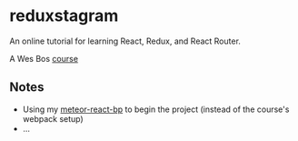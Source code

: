 # reduxstagram
An online tutorial for learning React, Redux, and React Router.

A Wes Bos [course](https://learnredux.com/account/access/58c06f62a811657a91a60dde)

## Notes
* Using my [meteor-react-bp](https://github.com/stevenjmarsh/meteor-react-bp) to begin the project (instead of the course's webpack setup)
* ...
